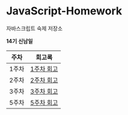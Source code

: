 # JavaScript-Homework

자바스크립트 숙제 저장소

**14기 신남일**

| 주차  | 회고록                            |
| ----- | --------------------------------- |
| 1주차 | [1주차 회고](./markdown/week1.md) |
| 2주차 | [2주차 회고](./markdown/week2.md) |
| 3주차 | [3주차 회고](./markdown/week3.md) |
| 5주차 | [5주차 회고](./markdown/week5.md) |
